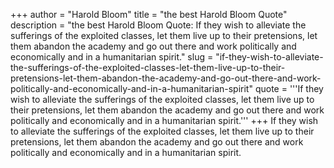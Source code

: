 +++
author = "Harold Bloom"
title = "the best Harold Bloom Quote"
description = "the best Harold Bloom Quote: If they wish to alleviate the sufferings of the exploited classes, let them live up to their pretensions, let them abandon the academy and go out there and work politically and economically and in a humanitarian spirit."
slug = "if-they-wish-to-alleviate-the-sufferings-of-the-exploited-classes-let-them-live-up-to-their-pretensions-let-them-abandon-the-academy-and-go-out-there-and-work-politically-and-economically-and-in-a-humanitarian-spirit"
quote = '''If they wish to alleviate the sufferings of the exploited classes, let them live up to their pretensions, let them abandon the academy and go out there and work politically and economically and in a humanitarian spirit.'''
+++
If they wish to alleviate the sufferings of the exploited classes, let them live up to their pretensions, let them abandon the academy and go out there and work politically and economically and in a humanitarian spirit.
